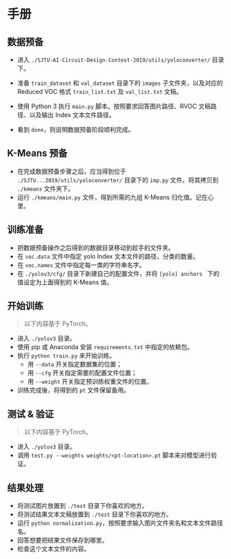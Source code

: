 # 手册

## 数据预备

*   进入 `./SJTU-AI-Circuit-Design-Contest-2019/utils/yoloconverter/` 目录下。

*   准备 `train_dataset` 和 `val_dataset` 目录下的 `images` 子文件夹，以及对应的 Reduced VOC 格式 `train_list.txt` 及 `val_list.txt` 文稿。
*   使用 Python 3 执行 `main.py` 脚本。按照要求回答图片路径、RVOC 文稿路径、以及输出 Index 文本文件路径。
*   看到 `done`，则说明数据预备阶段顺利完成。

## K-Means 预备

*   在完成数据预备步骤之后，应当得到位于 `./SJTU...2019/utils/yoloconverter/` 目录下的 `imp.py` 文件。将其拷贝到 `./kmeans` 文件夹下。
*   运行 `./kmeans/main.py` 文件，得到所需的九组 K-Means 归化值。记在心里。

## 训练准备

*   把数据预备操作之后得到的数据目录移动到趁手的文件夹。
*   在 `voc.data` 文件中指定 yolo Index 文本文件的路径、分类的数量。
*   在 `voc.names` 文件中指定每一类的字符串名字。
*   在 `./yolov3/cfg/` 目录下新建自己的配置文件，并将 `[yolo] anchors ` 下的值设定为上面得到的 K-Means 值。

## 开始训练

>   以下内容基于 PyTorch。

*   进入 `./yolov3` 目录。
*   使用 pip 或 Anaconda 安装 `requirements.txt` 中指定的依赖包。
*   执行 `python train.py` 来开始训练。
    *   用 `--data` 开关指定数据集的位置；
    *   用 `--cfg` 开关指定需要的配置文件位置；
    *   用 `--weight` 开关指定预训练权重文件的位置。
*   训练完成後，将得到的 `pt` 文件保留备用。

## 测试 & 验证

>   以下内容基于 PyTorch。

*   进入 `./yolov3` 目录。
*   调用 `test.py --weights weights/<pt-location>.pt` 脚本来对模型进行验证。

## 结果处理

*   将测试图片放置到 `./test` 目录下你喜欢的地方。
*   将测试结果文本文稿放置到 `./test` 目录下你喜欢的地方。
*   运行 `python normalization.py`，按照要求输入图片文件夹名和文本文件路径名。
*   回答想要把结果文件保存到哪里。
*   检查这个文本文件的内容。